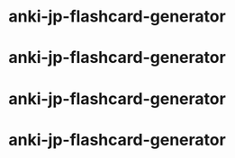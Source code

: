 # anki-jp-flashcard-generator
# anki-jp-flashcard-generator
# anki-jp-flashcard-generator
# anki-jp-flashcard-generator
